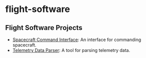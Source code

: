 # flight-software

## Flight Software Projects
- [Spacecraft Command Interface](https://github.com/dsell002/flight-software/universal-commang-gui): An interface for commanding spacecraft.
- [Telemetry Data Parser](https://github.com/dsell002/flight-software/fsw_cmd_tlm_parser): A tool for parsing telemetry data.
